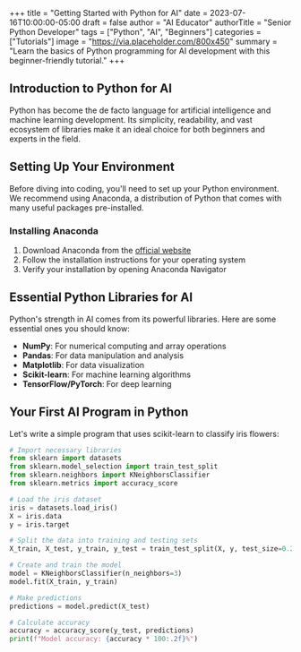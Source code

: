 +++
title = "Getting Started with Python for AI"
date = 2023-07-16T10:00:00-05:00
draft = false
author = "AI Educator"
authorTitle = "Senior Python Developer"
tags = ["Python", "AI", "Beginners"]
categories = ["Tutorials"]
image = "https://via.placeholder.com/800x450"
summary = "Learn the basics of Python programming for AI development with this beginner-friendly tutorial."
+++

## Introduction to Python for AI

Python has become the de facto language for artificial intelligence and machine learning development. Its simplicity, readability, and vast ecosystem of libraries make it an ideal choice for both beginners and experts in the field.

## Setting Up Your Environment

Before diving into coding, you'll need to set up your Python environment. We recommend using Anaconda, a distribution of Python that comes with many useful packages pre-installed.

### Installing Anaconda

1. Download Anaconda from the [official website](https://www.anaconda.com/products/individual)
2. Follow the installation instructions for your operating system
3. Verify your installation by opening Anaconda Navigator

## Essential Python Libraries for AI

Python's strength in AI comes from its powerful libraries. Here are some essential ones you should know:

- **NumPy**: For numerical computing and array operations
- **Pandas**: For data manipulation and analysis
- **Matplotlib**: For data visualization
- **Scikit-learn**: For machine learning algorithms
- **TensorFlow/PyTorch**: For deep learning

## Your First AI Program in Python

Let's write a simple program that uses scikit-learn to classify iris flowers:

```python
# Import necessary libraries
from sklearn import datasets
from sklearn.model_selection import train_test_split
from sklearn.neighbors import KNeighborsClassifier
from sklearn.metrics import accuracy_score

# Load the iris dataset
iris = datasets.load_iris()
X = iris.data
y = iris.target

# Split the data into training and testing sets
X_train, X_test, y_train, y_test = train_test_split(X, y, test_size=0.2, random_state=42)

# Create and train the model
model = KNeighborsClassifier(n_neighbors=3)
model.fit(X_train, y_train)

# Make predictions
predictions = model.predict(X_test)

# Calculate accuracy
accuracy = accuracy_score(y_test, predictions)
print(f"Model accuracy: {accuracy * 100:.2f}%")